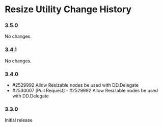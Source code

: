 Resize Utility Change History
=============================

### 3.5.0

No changes.

### 3.4.1

No changes.

### 3.4.0

   * #2529992 Allow Resizable nodes be used with DD.Delegate
   * #2530007 [Pull Request] - #2529992 Allow Resizable nodes be used with DD.Delegate

### 3.3.0

Initial release
